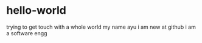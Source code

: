 # hello-world
trying to get touch with a whole world
my name ayu i am new at github i am a software engg
